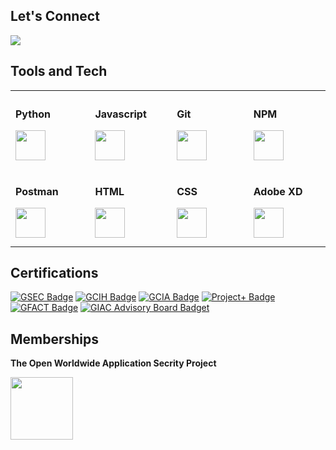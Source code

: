 ## Let's Connect
[![](https://img.shields.io/badge/linkedin-blue?&style=for-the-badge&logo=linkedin)](https://www.linkedin.com/in/alxbaker/)

## Tools and Tech
<table>
    <tr>
        <td height="125" width="125">
            <p><strong>Python</strong></p>
            <img src="https://cdn.simpleicons.org/python" height="48" width="48"/>
        </td>
        <td height="125" width="125">
            <p><strong>Javascript</strong></p>
            <img src="https://cdn.simpleicons.org/javascript" height="48" width="48"/>
        </td>
        <td height="125" width="125">
            <p><strong>Git</strong></p>
            <img src="https://cdn.simpleicons.org/git" height="48" width="48"/>
        </td>
        <td height="125" width="125">
            <p><strong>NPM</strong></p>
            <img src="https://cdn.simpleicons.org/npm" height="48" width="48"/>
        </td>
    </tr>
    <tr>
        <td height="125" width="125">
            <p><strong>Postman</strong></p>
            <img src="https://cdn.simpleicons.org/postman" height="48" width="48"/>
        </td>
        <td height="125" width="125">
            <p><strong>HTML</strong></p>
            <img src="https://cdn.simpleicons.org/html5" height="48" width="48"/>
        </td>
        <td height="125" width="125">
            <p><strong>CSS</strong></p>
            <img src="https://cdn.simpleicons.org/css3" height="48" width="48"/>
        </td>
        <td height="125" width="125">
            <p><strong>Adobe XD</strong></p>
            <img src="https://cdn.simpleicons.org/adobexd" height="48" width="48">
        </td>
    </tr>
</table>

## Certifications
[![GSEC Badge](https://img.shields.io/badge/-GSEC-lightgrey?logo=credly&style=for-the-badge)](https://www.youracclaim.com/badges/f49f713f-13bd-4898-aa41-8f52f0b4ed1a)
[![GCIH Badge](https://img.shields.io/badge/-GCIH-lightgrey?logo=credly&style=for-the-badge)](https://www.youracclaim.com/badges/0ea6ac81-eb1c-49b4-8f78-21fa2462eb23)
[![GCIA Badge](https://img.shields.io/badge/-GCIA-lightgrey?logo=credly&style=for-the-badge)](https://www.youracclaim.com/badges/04b53556-77d1-4b96-bcc5-50a32d881e0d)
[![Project+ Badge](https://img.shields.io/badge/-Project+-lightgrey?logo=credly&style=for-the-badge)](https://www.credly.com/badges/d284df62-4cc6-4c86-b270-4e3f10af2b6f)
[![GFACT Badge](https://img.shields.io/badge/-GFACT-lightgrey?logo=credly&style=for-the-badge)](https://www.credly.com/badges/f1f1f801-fd91-4cdc-9f02-86e53aee5adc)
[![GIAC Advisory Board Badget](https://img.shields.io/badge/-GIAC%20Advisory%20Board-lightgrey?logo=credly&style=for-the-badge)](https://www.youracclaim.com/badges/93270f70-a48f-40eb-8ede-841df37ad1d4)


## Memberships
<p><strong>The Open Worldwide Application Secrity Project</strong></p>
<picture>
    <source media="(prefers-color-scheme: dark)" srcset="https://cdn.simpleicons.org/owasp/white" />
    <source media="(prefers-color-scheme: light)" srcset="https://cdn.simpleicons.org/owasp"/>
    <img src="https://cdn.simpleicons.org/owasp/white" height="100"/>
</picture>
